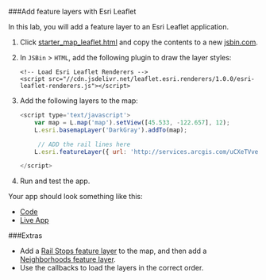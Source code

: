 ###Add feature layers with Esri Leaflet

In this lab, you will add a feature layer to an Esri Leaflet application.

1. Click [starter_map_leaflet.html](src/starter_map_leaflet.html) and copy the contents to a new [jsbin.com](http://jsbin.com).

2. In `JSBin` > `HTML`, add the following plugin to draw the layer styles:

	```
	<!-- Load Esri Leaflet Renderers -->
	<script src="//cdn.jsdelivr.net/leaflet.esri.renderers/1.0.0/esri-leaflet-renderers.js"></script>

	```

3. Add the following layers to the map:

	```javascript
	<script type='text/javascript'>
		var map = L.map('map').setView([45.533, -122.657], 12);
		L.esri.basemapLayer('DarkGray').addTo(map);

		 // ADD the rail lines here
		L.esri.featureLayer({ url: 'http://services.arcgis.com/uCXeTVveQzP4IIcx/arcgis/rest/services/PDX_Rail_Lines_Styled/FeatureServer/0'}).addTo(map);

	</script>
	```
4. Run and test the app.

Your app should look something like this:
 * [Code](https://github.com/Esri/geodev-hackerlabs/blob/gh-pages/develop/src/add_feature_layers_leaflet.html)
 * [Live App](http://esri.github.io/geodev-hackerlabs/develop/src/add_feature_layers_leaflet.html)

###Extras
* Add a [Rail Stops feature layer](http://services.arcgis.com/uCXeTVveQzP4IIcx/arcgis/rest/services/PDX_Rail_Stops_Styled/FeatureServer/0) to the map,
 and then add a [Neighborhoods feature layer](http://services.arcgis.com/uCXeTVveQzP4IIcx/arcgis/rest/services/PDX_Neighborhoods_Styled/FeatureServer/0).
* Use the callbacks to load the layers in the correct order.
